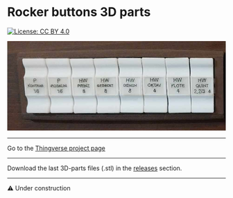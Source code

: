# Rocker buttons 3D parts

[![License: CC BY 4.0](https://img.shields.io/badge/License-CC%20BY%204.0-lightgrey.svg)](https://creativecommons.org/licenses/by/4.0/)

![alt text](https://github.com/Openpipes-org/Rocker_buttons_3D_parts/blob/main/images/rocker_buttons0.jpg)

<hr>
Go to the <a href="https://www.thingiverse.com/thing:4923429">Thingverse project page</a>
<hr>
Download the last 3D-parts files (.stl) in the <a href="https://github.com/Openpipes-org/Rocker_buttons_3D_parts/releases">releases</a> section.
<hr>
⚠️ Under construction
